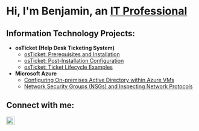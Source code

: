 <h1>Hi, I'm Benjamin, an <a href="https://linkedin.com/in/Josh">IT Professional</a></h1>

<h2> Information Technology Projects:</h2>

- <b>osTicket (Help Desk Ticketing System)</b>
  - [osTicket: Prerequisites and Installation](https://github.com/Coder-B98/osticket-prereqs)
  - [osTicket: Post-Installation Configuration](https://github.com/Coder-B98/post-install-config)
  - [osTicket: Ticket Lifecycle Examples](https://github.com/Coder-B98/ticket-lifecycle)
- <b>Microsoft Azure</b>
  - [Configuring On-premises Active Directory within Azure VMs](https://github.com/Coder-B98/configure-ad)
  - [Network Security Groups (NSGs) and Inspecting Network Protocols](https://github.com/Coder-B98/azure-network-protocols)

<h2>Connect with me:</h2>

[<img align="left" alt="Josh | LinkedIn" width="22px" src="https://cdn.jsdelivr.net/npm/simple-icons@v3/icons/linkedin.svg" />][linkedin]

[linkedin]: https://www.linkedin.com/in/benjaminbode98





